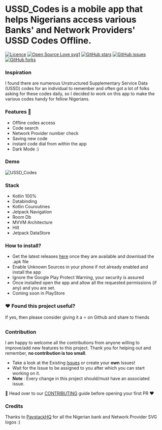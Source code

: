# USSD_Codes is a mobile app that helps Nigerians access various Banks' and Network Providers' USSD Codes Offline.

[![Licence](https://poser.pugx.org/ali-irawan/xtra/license.svg)](https://poser.pugx.org/ali-irawan/xtra/license.svg) [![Open Source Love svg1](https://badges.frapsoft.com/os/v1/open-source.svg?v=103)](https://github.com/ellerbrock/open-source-badges/) [![GitHub stars](https://img.shields.io/github/stars/ugwulo/USSD_Codes?style=social)](https://github.com/ugwulo/USSD_Codes/stargazers) [![GitHub issues](https://img.shields.io/github/issues/ugwulo/USSD_Codes?style=social)](https://github.com/ugwulo/USSD_Codes/issues) [![GitHub forks](https://img.shields.io/github/forks/ugwulo/USSD_Codes?style=social)](https://github.com/ugwulo/USSD_Codes/forks)

### Inspiration
I found there are numerous Unstructured Supplementary Service Data (USSD) codes for an individual to remember and often got a lot of folks asking for these codes daily, so I decided to work on this app to make the various codes handy for fellow Nigerians.

### Features 🎨
* Offline codes access
* Code search
* Network Provider number check
* Saving new code
* instant code dial from within the app
* Dark Mode :)

### Demo 
![USSD_Codes](demo/USSD_Codes.gif)

### Stack
* Kotlin 100%
* Databinding
* Kotlin Couroutines
* Jetpack Navigation
* Room Db
* MVVM Architecture
* Hilt
* Jetpack DataStore

### How to install?

- Get the latest releases [here](https://github.com/ugwulo/USSD_Codes/releases/) once they are available and download the .apk file
- Enable Unknown Sources in your phone if not already enabled and install the app
- Ignore the Google Play Protect Warning, your security is assured
- Once installed open the app and allow all the requested permissions (if any) and you are set.
- Coming soon in PlayStore

### :heart: Found this project useful?

If yes, then please consider giving it a :star: on Github and share to friends

### Contribution

I am happy to welcome all the contributions from anyone willing to improve/add
new features to this project. Thank you for helping out and remember, **no
contribution is too small**.

- Take a look at the Existing [Issues](https://github.com/ugwulo/USSD_Codes/issues) or create your **own** Issues!
- Wait for the Issue to be assigned to you after which you can start working on it.
- **Note** : Every change in this project should/must have an associated issue.

🎨 Head over to our [CONTRIBUTING](CONTRIBUTING.md) guide before opening your first PR :heart:  

### Credits
 Thanks to [PaystackHQ](https://github.com/PaystackHQ/nigerialogos) for all the Nigerian bank and Network Provider SVG logos :)
